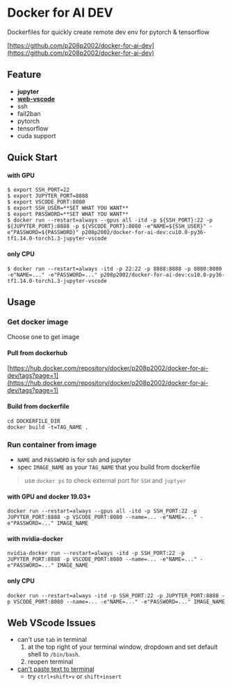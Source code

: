 # Docker for AI DEV
Dockerfiles for quickly create remote dev env for pytorch & tensorflow

[https://github.com/p208p2002/docker-for-ai-dev](https://github.com/p208p2002/docker-for-ai-dev)

## Feature
- **jupyter**
- [**web-vscode**](https://github.com/cdr/code-server)
- ssh
- fail2ban
- pytorch
- tensorflow
- cuda support

## Quick Start
#### with GPU
```
$ export SSH_PORT=22
$ export JUPYTER_PORT=8888
$ export VSCODE_PORT:8080
$ export SSH_USER=**SET WHAT YOU WANT**
$ export PASSWORD=**SET WHAT YOU WANT**
$ docker run --restart=always --gpus all -itd -p ${SSH_PORT}:22 -p ${JUPYTER_PORT}:8888 -p ${VSCODE_PORT}:8080 -e"NAME=${SSH_USER}" -e"PASSWORD=${PASSWORD}" p208p2002/docker-for-ai-dev:cu10.0-py36-tf1.14.0-torch1.3-jupyter-vscode
```
#### only CPU
```
$ docker run --restart=always -itd -p 22:22 -p 8888:8888 -p 8080:8080 -e"NAME=..." -e"PASSWORD=..." p208p2002/docker-for-ai-dev:cu10.0-py36-tf1.14.0-torch1.3-jupyter-vscode
```

## Usage
### Get docker image
Choose one to get image
#### Pull from dockerhub
[https://hub.docker.com/repository/docker/p208p2002/docker-for-ai-dev/tags?page=1](https://hub.docker.com/repository/docker/p208p2002/docker-for-ai-dev/tags?page=1)
#### Build from dockerfile
```
cd DOCKERFILE_DIR
docker build -t=TAG_NAME .
```

### Run container from image
- `NAME` and `PASSWORD` is for ssh and jupyter
- spec `IMAGE_NAME` as your `TAG_NAME` that you build from dockerfile
> use `docker ps` to check external port for `SSH` and `juptyer` 

#### with GPU and docker 19.03+
```
docker run --restart=always --gpus all -itd -p SSH_PORT:22 -p JUPYTER_PORT:8888 -p VSCODE_PORT:8080 --name=... -e"NAME=..." -e"PASSWORD=..." IMAGE_NAME
```
#### with nvidia-docker
```
nvidia-docker run --restart=always -itd -p SSH_PORT:22 -p JUPYTER_PORT:8888 -p VSCODE_PORT:8080 --name=... -e"NAME=..." -e"PASSWORD=..." IMAGE_NAME
```
#### only CPU
```
docker run --restart=always -itd -p SSH_PORT:22 -p JUPYTER_PORT:8888 -p VSCODE_PORT:8080 --name=... -e"NAME=..." -e"PASSWORD=..." IMAGE_NAME
```

## Web VScode Issues
- can't use `tab` in terminal
    1. at the top right of your terminal window, dropdown and set default shell to `/bin/bash`.
    2. reopen terminal
- [can't paste text to terminal](https://github.com/cdr/code-server/issues/1106)
    - try `ctrl+shift+v` or `shift+insert`
